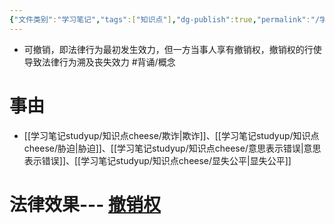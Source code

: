 ```yaml
---
{"文件类别":"学习笔记","tags":["知识点"],"dg-publish":true,"permalink":"/学习笔记studyup/知识点cheese/可撤销/","dgPassFrontmatter":true,"noteIcon":"","created":"2024-07-17T15:11:13.856+08:00","updated":"2024-09-14T18:05:20.492+08:00"}
---
```


- 可撤销，即法律行为最初发生效力，但一方当事人享有撤销权，撤销权的行使导致法律行为溯及丧失效力 #背诵/概念 
# 事由
- [[学习笔记studyup/知识点cheese/欺诈\|欺诈]]、[[学习笔记studyup/知识点cheese/胁迫\|胁迫]]、[[学习笔记studyup/知识点cheese/意思表示错误\|意思表示错误]]、[[学习笔记studyup/知识点cheese/显失公平\|显失公平]]
# 法律效果--- [撤销权](撤销权.md)
